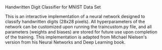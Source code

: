 Handwritten Digit Classifier for MNIST Data Set

This is an interactive implementation of a neural network designed to classify handwritten digits (28x28 pixels). All hyperparameters of the network can be customized upon running the traincustom.py file, and all parameters (weights and biases) are stored for future use upon completion of the training. This implementation is adapted from Michael Nielsen's version from his Neural Networks and Deep Learning book. 

